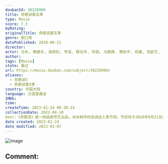 ```yaml
---
doubanId: 30228909
title: 奇葩说第五季
type: Movie
score: 7.3
myRating: 
originalTitle: 奇葩说第五季
genre: 脱口秀
datePublished: 2018-09-21
director: 
actor: 马东, 蔡康永, 高晓松, 李诞, 薛兆丰, 肖骁, 马薇薇, 黄执中, 邱晨, 张歆艺, 姜逸磊, 吴谨言, 梁洛施, 陈学冬, 毛不易, 梁文道, 周冬雨, 陈铭, 颜如晶, 沈玉琳, 董婧, 马剑越, 臧鸿飞, 秦教授, 张雪峰, 仇佩佩, 傅首尔, 詹青云, 赵英男, 商振博, 高庆一, 庞颖, 熊浩, 李思恒, 李逗逗
author: 
tags: [Movie]
state: 看过
url: https://movie.douban.com/subject/30228909/
aliases:
  - 奇葩说5
  - 奇葩说第5季
country: 中国大陆
language: 汉语普通话
IMDb: 
time: 
createTime: 2023-01-24 00:38:14
collectionDate: 2022-04-10
desc:《奇葩说》是一档由爱奇艺出品，米未制作的说话达人秀节目。节目将于2018年9月21日起每周五、六晚20：00在爱奇艺播出。本季节目由马东担任主持人，高晓松、蔡康永、李诞、薛兆丰担任导师。本季将集结华人...
date created: 2023-01-24
date modified: 2023-03-07
---
```


![image](p2534020405.jpg)

Comment:
---
